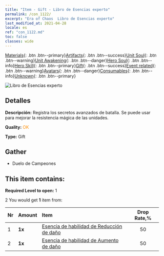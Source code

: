```yaml
---
title: "Item - Gift - Libro de Esencias experto"
permalink: /con_1122/
excerpt: "Era of Chaos  Libro de Esencias experto"
last_modified_at: 2021-04-28
locale: es
ref: "con_1122.md"
toc: false
classes: wide
---
```

 [Materials](/ItemsES/){: .btn .btn--primary}[Artifacts](/ItemsES/Artifacts/){: .btn .btn--success}[Unit Soul](/ItemsES/UnitSoul/){: .btn .btn--warning}[Unit Awakening](/ItemsES/UnitAwakening/){: .btn .btn--danger}[Hero Soul](/ItemsES/HeroSoul/){: .btn .btn--info}[Hero Skill](/ItemsES/HeroSkill/){: .btn .btn--primary}[Gift](/ItemsES/Gift/){: .btn .btn--success}[Event related](/ItemsES/Events/){: .btn .btn--warning}[Avatars](/ItemsES/Avatars/){: .btn .btn--danger}[Consumables](/ItemsES/Consumables/){: .btn .btn--info}[Unknown](/ItemsES/Unknown/){: .btn .btn--primary}

 ![Libro de Esencias experto](/images/t/i_7012.png)

## Detalles
 **Descripción:** Registra los secretos avanzados de batalla. Se puede usar para mejorar la resistencia mágica de las unidades.

 **Quality:** <span style="color: #FF8C00">OK</span>

 **Type:** Gift

## Gather

*    Duelo de Campeones 

## This item contains:

 **Required Level to open:** 1

 2 You would get **1** item  from:

  | Nr | Amount |     Item    | Drop Rate,% |
  |:---|:-------|:------------|:---------:|
  | 1 |  **1x** | [Esencia de habilidad de Reducción de daño](/ItemsES/con_1116/) | 50 | 
  | 2 |  **1x** | [Esencia de habilidad de Aumento de daño](/ItemsES/con_1117/) | 50 | 
